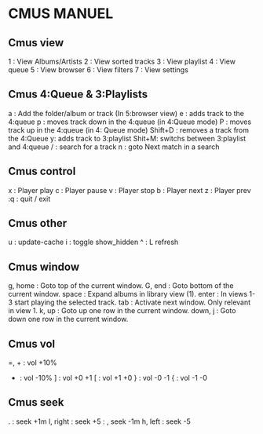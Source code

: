 CMUS MANUEL
===========
Cmus view
----------
1 : View Albums/Artists
2 : View sorted tracks
3 : View play­list
4 : View queue
5 : View browser
6 : View filters
7 : View settings

Cmus 4:Queue & 3:Playlists
--------------------------
a : Add the folder/album or track (In 5:browser view)
e : adds track to the 4:queue 
p : moves track down in the 4:queue (in 4:Queue mode)
P : moves track up in the 4:queue (in 4: Queue mode)
Shift+D : removes a track from the 4:Queue
y: adds track to 3:playlist 
Shit+M: switchs between 3:playlist and 4:queue
/ : search for a track
n : goto Next match in a search

Cmus control
------------
x      : Player play
c      : Player pause
v      : Player stop
b      : Player next
z      : Player prev
:q     : quit / exit

Cmus other
----------
u : update­-cache
i : toggle show_hidden
^ : L refresh

Cmus window
-----------
g, home : Goto top of the current window.
G, end  : Goto bottom of the current window.
space   : Expand albums in library view (1).
enter   : In views 1-3 start playing the selected track.
tab     : Activate next window. Only relevant in view 1.
k, up   : Goto up one row in the current window.
down, j : Goto down one row in the current window.

Cmus vol
---------
=, + : vol +10%
-    : vol -10%
]    : vol +0 +1
[    : vol +1 +0
}    : vol -0 -1
{    : vol -1 -0

Cmus seek
---------
.        : seek +1m
l, right : seek +5
         : , seek -1m
h, left  : seek -5
